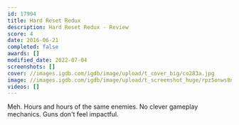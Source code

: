 ```yaml
---
id: 17994
title: Hard Reset Redux
description: Hard Reset Redux - Review
score: 4
date: 2016-06-21
completed: false
awards: []
modified_date: 2022-07-04
screenshots: []
cover: //images.igdb.com/igdb/image/upload/t_cover_big/co283a.jpg
image: //images.igdb.com/igdb/image/upload/t_screenshot_huge/rpz5onws8n7eo63dh0ug.jpg
videos: []
---
```

Meh. Hours and hours of the same enemies. No clever gameplay mechanics. Guns don't feel impactful.